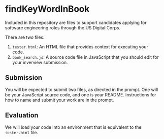 # findKeyWordInBook

Included in this repository are files to support candidates applying for software engineering roles through the US Digital Corps. 

There are two files:

1. `tester.html`: An HTML file that provides context for executing your code.
1. `book_search.js`: A source code file in JavaScript that you should edit for your inverview submission.

## Submission

You will be expected to submit two files, as directed in the prompt. One will be your JavaScript source code, and one is your README. Instructions for how to name and submit your work are in the prompt. 

## Evaluation

We will load your code into an environment that is equivalent to the `tester.html` file. 